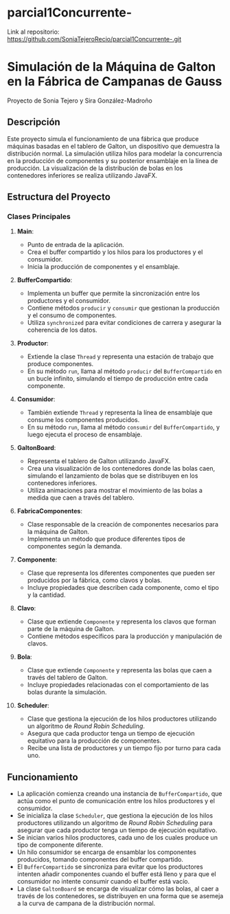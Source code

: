 # parcial1Concurrente-

Link al repositorio: https://github.com/SoniaTejeroRecio/parcial1Concurrente-.git


# Simulación de la Máquina de Galton en la Fábrica de Campanas de Gauss

Proyecto de Sonia Tejero y Sira González-Madroño

## Descripción

Este proyecto simula el funcionamiento de una fábrica que produce máquinas basadas en el tablero de Galton, un dispositivo que demuestra la distribución normal. La simulación utiliza hilos para modelar la concurrencia en la producción de componentes y su posterior ensamblaje en la línea de producción. La visualización de la distribución de bolas en los contenedores inferiores se realiza utilizando JavaFX.

## Estructura del Proyecto

### Clases Principales

1. **Main**:

   - Punto de entrada de la aplicación.
   - Crea el buffer compartido y los hilos para los productores y el consumidor.
   - Inicia la producción de componentes y el ensamblaje.
2. **BufferCompartido**:

   - Implementa un buffer que permite la sincronización entre los productores y el consumidor.
   - Contiene métodos `producir` y `consumir` que gestionan la producción y el consumo de componentes.
   - Utiliza `synchronized` para evitar condiciones de carrera y asegurar la coherencia de los datos.
3. **Productor**:

   - Extiende la clase `Thread` y representa una estación de trabajo que produce componentes.
   - En su método `run`, llama al método `producir` del `BufferCompartido` en un bucle infinito, simulando el tiempo de producción entre cada componente.
4. **Consumidor**:

   - También extiende `Thread` y representa la línea de ensamblaje que consume los componentes producidos.
   - En su método `run`, llama al método `consumir` del `BufferCompartido`, y luego ejecuta el proceso de ensamblaje.
5. **GaltonBoard**:

   - Representa el tablero de Galton utilizando JavaFX.
   - Crea una visualización de los contenedores donde las bolas caen, simulando el lanzamiento de bolas que se distribuyen en los contenedores inferiores.
   - Utiliza animaciones para mostrar el movimiento de las bolas a medida que caen a través del tablero.
6. **FabricaComponentes**:

   - Clase responsable de la creación de componentes necesarios para la máquina de Galton.
   - Implementa un método que produce diferentes tipos de componentes según la demanda.
7. **Componente**:

   - Clase que representa los diferentes componentes que pueden ser producidos por la fábrica, como clavos y bolas.
   - Incluye propiedades que describen cada componente, como el tipo y la cantidad.
8. **Clavo**:

   - Clase que extiende `Componente` y representa los clavos que forman parte de la máquina de Galton.
   - Contiene métodos específicos para la producción y manipulación de clavos.
9. **Bola**:

   - Clase que extiende `Componente` y representa las bolas que caen a través del tablero de Galton.
   - Incluye propiedades relacionadas con el comportamiento de las bolas durante la simulación.
10. **Scheduler**:

    - Clase que gestiona la ejecución de los hilos productores utilizando un algoritmo de *Round Robin Scheduling*.
    - Asegura que cada productor tenga un tiempo de ejecución equitativo para la producción de componentes.
    - Recibe una lista de productores y un tiempo fijo por turno para cada uno.

## Funcionamiento

- La aplicación comienza creando una instancia de `BufferCompartido`, que actúa como el punto de comunicación entre los hilos productores y el consumidor.
- Se inicializa la clase `Scheduler`, que gestiona la ejecución de los hilos productores utilizando un algoritmo de *Round Robin Scheduling* para asegurar que cada productor tenga un tiempo de ejecución equitativo.
- Se inician varios hilos productores, cada uno de los cuales produce un tipo de componente diferente.
- Un hilo consumidor se encarga de ensamblar los componentes producidos, tomando componentes del buffer compartido.
- El `BufferCompartido` se sincroniza para evitar que los productores intenten añadir componentes cuando el buffer está lleno y para que el consumidor no intente consumir cuando el buffer está vacío.
- La clase `GaltonBoard` se encarga de visualizar cómo las bolas, al caer a través de los contenedores, se distribuyen en una forma que se asemeja a la curva de campana de la distribución normal.
